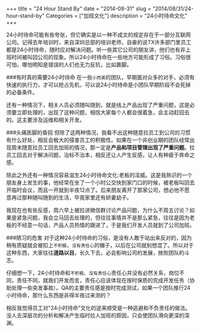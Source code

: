 +++
title = "24 Hour Stand By"
date = "2014-08-31"
slug = "2014/08/31/24-hour-stand-by"
Categories = ["加班文化"]
description = "24小时待命文化"
+++

24小时待命可能有些夸张，但它确实是以一种不成文的规定存在于一部分互联网公司。记得去年培训时，来自深圳总部的培训老师，自豪的说TX许多部门里员工都是24小时待命，随时应对解决问题。听一些其它公司的朋友讲，他们也有非上班时间被叫回公司的现象。所以24小时待命在一些地方可能形成了习俗。习俗很可怕，哪怕明知是错误的人们也无力反抗，比如裹脚。

###有时真的需要24小时待命
在一些`小而美`的团队，早期面对众多的对手，必须有快速的执行力，才可以抢占先机，可以说24小时待命是小团队早期阶段不会死掉的必备条件。

还有一种情况下，相关人员必须随叫随到，就是线上产品出现了严重问题，这是必须要立即处理的，出现了这种问题，相信大家每个人都会很着急，会主动赶回去的。这主要涉及运维和相关开发。

###头痛医脚的昏招
但除了这两种情况，我看不出这种随意拉员工到公司的习惯有什么好处，相反会极大的侵害员工的积极性。如果在一个非创业期的团队经常出现周末随意拉员工回去加班的情况，那一定是**产品和项目管理出现了严重问题**。拉员工回去对于解决问题，治标不治本，相反还让人产生反感，让人有种疲于奔命之感。

除此之外还有一种情况容易滋生24小时待命文化:老板的淫威。这是我熟识的一个朋友身上发生的事，他经常在坐了一个小时公交快到家门口的时候，被老板叫回去开临时会议，而且一开就到半夜12点了。后来朋友离开了那家公司，想必他不愿意再过那种随叫随到的生活，毕竟家里还有娇妻幼子。

我现在也有些反感，周六早上被拉进微信群讨论产品问题，为什么不周五讨论？如果是紧急问题，我会立马回去处理的，但往往事情并不是那么紧急，往往是因为老板的不经意一句话，产品人员热情的跟进了，于是我们开发人员就到了公司加班。

###陋习的危害
对于这种24小时待命的习俗，是没有人敢于站出来反对的，因为稍有质疑就会被扣上`不积极`、`没有责任心`的帽子，以后在公司就别想混了。所以对于这种东西，大家往往**道路以目**。长久下去，必会影响公司的发展，挫败团队的斗志。

仔细想一下，24小时待命和`不积极`、`没有责任心`责任心并没有必然关系，岗位不同，责任不同，就我们开发而言，责任心应该体现在按时保质的完成开发任务（协助处理一些突发事故）。QA的主要责任感是按时完成测试，如果一个团队推行24小时待命，那什么东西是非得半夜过来测的？

相反我觉得员工对"24小时待命"文化的逆来顺受是一种逃避和不负责任的做法。没人去深层次的分析和解决产生临时拉人加班的原因，只会使团队滑向更深的深渊。
